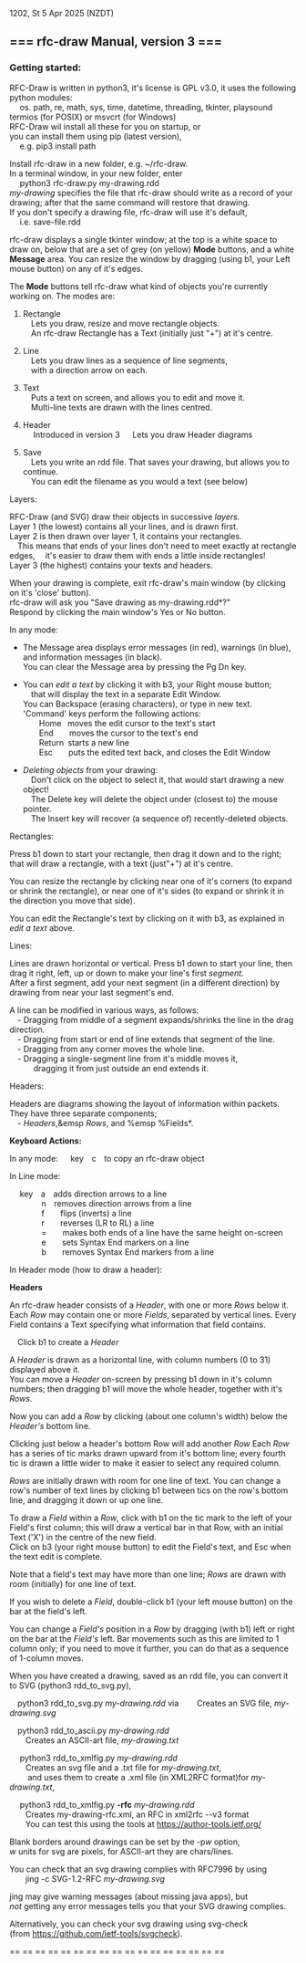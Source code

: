 1202, St 5 Apr 2025 (NZDT)
  
## === rfc-draw Manual, version 3 ===  
  
### Getting started:

RFC-Draw is written in python3, it's license is GPL v3.0,
it uses the following python modules:  
&emsp; os. path, re, math, sys, time, datetime, threading, tkinter, playsound
&emsp; termios (for POSIX) or msvcrt (for Windows)  
RFC-Draw wil install all these for you on startup, or  
you can install them using pip (latest version),  
&emsp; e.g. pip3 install path

Install rfc-draw in a new folder, e.g. ~/rfc-draw.  
In a terminal window, in your new folder, enter  
&emsp; python3 rfc-draw.py my-drawing.rdd   
*my-drawing* specifies the file that rfc-draw should write as a 
record of your drawing; 
after that the same command will restore that drawing.  
If you don't specify a drawing file, rfc-draw will use it's default,  
&emsp; i.e. save-file.rdd
 
rfc-draw displays a single tkinter window; at the top is a white space 
to draw on, below that are a set of grey (on yellow) **Mode** buttons, and a 
white **Message** area.
You can resize the window by dragging (using b1, your Left mouse button)
on any of it's edges.  
    
The **Mode** buttons tell rfc-draw what kind of objects you're currently 
working on.  The modes are:  

1. Rectangle  
   &emsp;Lets you draw, resize and move rectangle objects.  
   &emsp;An rfc-draw Rectangle has a Text (initially just "+") at it's centre.  
  
2. Line  
   &emsp;Lets you draw lines as a sequence of line segments,  
   &emsp;with a direction arrow on each.  
  
3. Text  
   &emsp;Puts a text on screen, and allows you to edit and move it.  
   &emsp;Multi-line texts are drawn with the lines centred.
       
4. Header  
   &emsp; Introduced in version 3
   &emsp; Lets you draw Header diagrams  
  
5. Save  
   &emsp;Lets you write an rdd file. That saves your drawing, 
but allows you to continue.  
   &emsp;You can edit the filename as you would a text (see below)  

Layers:
 
RFC-Draw (and SVG) draw their objects in successive *layers.*  
Layer 1 (the lowest) contains all your lines, and is drawn first.  
Layer 2 is then drawn over layer 1, it contains your rectangles.  
&emsp;This means that ends of your lines don't need to meet exactly
at rectangle edges,
&emsp;it's easier to draw them with ends a little inside rectangles!  
Layer 3 (the highest) contains your texts and headers.  

When your drawing is complete, exit rfc-draw's main window (by clicking on
it's 'close' button).  
rfc-draw will ask you "Save drawing as my-drawing.rdd*?"  
Respond by clicking the main window's Yes or No button.  
 
In any mode:  

 * The Message area displays error messages (in red),
warnings (in blue), and information messages (in black).  
You can clear the Message area by pressing the Pg Dn key.  
  
 * You can *edit a text* by clicking it with b3, your Right mouse button;  
   &emsp;that will display the text in a separate Edit Window.  
   You can Backspace (erasing characters), or type in new text.  
   'Command' keys perform the following actions:  
   &emsp;&emsp;Home&ensp; moves the edit cursor to the text's start  
   &emsp;&emsp;End&ensp;&ensp;&ensp;&ensp;moves the cursor to the text's end  
   &emsp;&emsp;Return&ensp;starts a new line
   &emsp;  
   &emsp;&emsp;Esc&ensp;&ensp;&ensp;&ensp;puts the edited text back, and
     closes the Edit Window  
  
 * *Deleting objects* from your drawing:  
     &emsp;Don't click on the object to select it, 
     that would start drawing a new object!  
   &emsp;The Delete key will delete the object under (closest to) the mouse pointer.  
   &emsp;The Insert key will recover (a sequence of) recently-deleted objects.

Rectangles:

Press b1 down to start your rectangle, then drag it down and to the right;
that will draw a rectangle, with a text (just"+") at it's centre.  

You can resize the rectangle by clicking near one of it's corners
(to expand or shrink the rectangle), or near one of it's sides
(to expand or shrink it in the direction you move that side).

You can edit the Rectangle's text by clicking on it with b3, as explained
in *edit a text* above.  
 
Lines:  

Lines are drawn horizontal or vertical. Press b1 down to start your line, 
then drag it right, left, up or down to make your line's first *segment.*  
After a first segment, add your next segment (in a different direction) 
by drawing from near your last segment's end.

A line can be modified in various ways, as follows:  
&emsp;- Dragging from middle of a segment expands/shrinks the line in the drag direction.  
&emsp;- Dragging from start or end of line extends that segment of the line.  
&emsp;- Dragging from any corner moves the whole line.  
&emsp;- Dragging a single-segment line from it's middle moves it,  
&emsp;&emsp;&emsp;dragging it from just outside an end extends it.  

Headers:  

Headers are diagrams showing the layout of information within packets.
They have three separate components;  
&emsp;- *Headers*,&emsp *Rows*, and %emsp %Fields*.

**Keyboard Actions:**
 
In any mode:
&emsp; key&emsp;c&emsp;to copy an rfc-draw object  

In Line mode:  
 
&emsp; key&emsp;a&emsp;adds direction arrows to a line  
&emsp;&emsp;&emsp;&emsp;n&emsp;removes direction arrows from a line  
&emsp;&emsp;&emsp;&emsp;f&emsp;&emsp;flips (inverts) a line  
&emsp;&emsp;&emsp;&emsp;r&emsp;&emsp;reverses (LR to RL) a line  
&emsp;&emsp;&emsp;&emsp;=&emsp;&emsp;makes both ends of a line have the same height on-screen  
&emsp;&emsp;&emsp;&emsp;e&emsp;&emsp;sets Syntax End markers on a line  
&emsp;&emsp;&emsp;&emsp;b&emsp;&emsp;removes Syntax End markers from a line   

In Header mode (how to draw a header):

**Headers**

An rfc-draw header consists of a *Header*, with one or more *Rows* below it.
Each *Row* may contain one or more *Fields*, separated by vertical lines.
Every Field contains a Text specifying what information that field contains.

&emsp;Click b1 to create a *Header*

A *Header* is drawn as a horizontal line, with column numbers (0 to 31)
displayed above it.  
You can move a *Header* on-screen by pressing b1 down in it's column numbers; 
then dragging b1 will move the whole header, together with it's *Rows*.

Now you can add a *Row* by clicking (about one column's width) below
the *Header's* bottom line.  
  
Clicking just below a header's bottom Row will add another *Row*
Each *Row* has a series of tic marks drawn upward from it's bottom line;
every fourth tic is drawn a little wider to make it easier to select
any required column.

*Rows* are initially drawn with room for one line of text.
You can change a row's number of text lines by clicking b1 between tics
on the row's bottom line, and dragging it down or up one line.

To draw a *Field* within a *Row*, click with b1 on the tic mark to the
left of your Field's first column; this will draw a vertical bar in that 
Row, with an initial Text ('X') in the centre of the new field.  
Click on b3 (your right mouse button) to edit the Field's text,
and Esc when the text edit is complete.

Note that a field's text may have more than one line; *Rows* are drawn
with room (initially) for one line of text.

If you wish to delete a *Field*, double-click b1 (your left mouse button)
on the bar at the field's left.

You can change a *Field's* position in a *Row* by dragging (with b1)
left or right on the bar at the *Field's* left.
Bar movements such as this are limited to 1 column only; if you need to move it
further, you can do that as a sequence of 1-column moves.

When you have created a drawing, saved as an rdd file, you can convert it
to SVG (python3 rdd_to_svg.py),

&emsp;python3 rdd_to_svg.py *my-drawing.rdd*  via 
&emsp;&emsp;Creates an  SVG file,  *my-drawing.svg*  

&emsp;python3 rdd_to_ascii.py *my-drawing.rdd*  
&emsp;&emsp;Creates an  ASCII-art file,  *my-drawing.txt*  

&emsp; python3 rdd_to_xmlfig.py *my-drawing.rdd*  
&emsp;&emsp;Creates an svg file and a .txt file for *my-drawing.txt*,  
&emsp;&emsp; and uses them to create a .xml file (in XML2RFC format)for *my-drawing.txt*,  

&emsp; python3 rdd_to_xmlfig.py **-rfc** *my-drawing.rdd*  
&emsp;&emsp;Creates my-drawing-rfc.xml, an RFC in xml2rfc --v3 format  
&emsp;&emsp;You can test this using the tools at https://author-tools.ietf.org/  

Blank borders around drawings can be set by the -p*w* option,  
*w* units for svg are pixels, for ASCII-art they are chars/lines.

You can check that an svg drawing complies with RFC7996 by using  
&emsp;&emsp;jing -c SVG-1.2-RFC *my-drawing.svg*  
  
jing may give warning messages (about missing java apps), but  
*not* getting any error messages tells you that your SVG drawing complies.  

Alternatively, you can check your svg drawing using svg-check  
(from https://github.com/ietf-tools/svgcheck). 

   ==  ==  ==  ==  ==  ==  ==  ==  ==  ==  ==  ==  ==  ==  ==  ==  ==  
